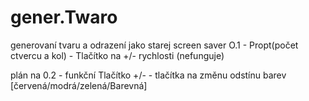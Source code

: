 # gener.Twaro
generovaní tvaru a odrazení jako starej screen saver
O.1 - Propt(počet ctvercu a kol)
    - Tlačítko na +/- rychlosti (nefunguje)

plán na 0.2 - funkční Tlačítko +/-
            - tlačítka na změnu odstínu barev [červená/modrá/zelená/Barevná]
            

